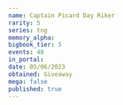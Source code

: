 ```yaml
---
name: Captain Picard Day Riker
rarity: 5
series: tng
memory_alpha:
bigbook_tier: 5
events: 48
in_portal:
date: 05/06/2023
obtained: Giveaway
mega: false
published: true
---
```



